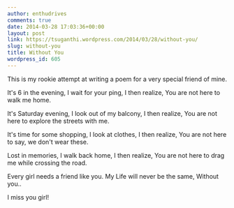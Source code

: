 ```yaml
---
author: enthudrives
comments: true
date: 2014-03-28 17:03:36+00:00
layout: post
link: https://tsuganthi.wordpress.com/2014/03/28/without-you/
slug: without-you
title: Without You
wordpress_id: 605
---
```


This is my rookie attempt at writing a poem for a very special friend of mine.

It's 6 in the evening,
I wait for your ping,
I then realize,
You are not here to walk me home.

It's Saturday evening,
I look out of my balcony,
I then realize,
You are not here to explore the streets with me.

It's time for some shopping,
I look at clothes,
I then realize,
You are not here to say, we don't wear these.

Lost in memories,
I walk back home,
I then realize,
You are not here to drag me while crossing the road.

Every girl needs a friend like you.
My Life will never be the same, Without you..

I miss you girl!
